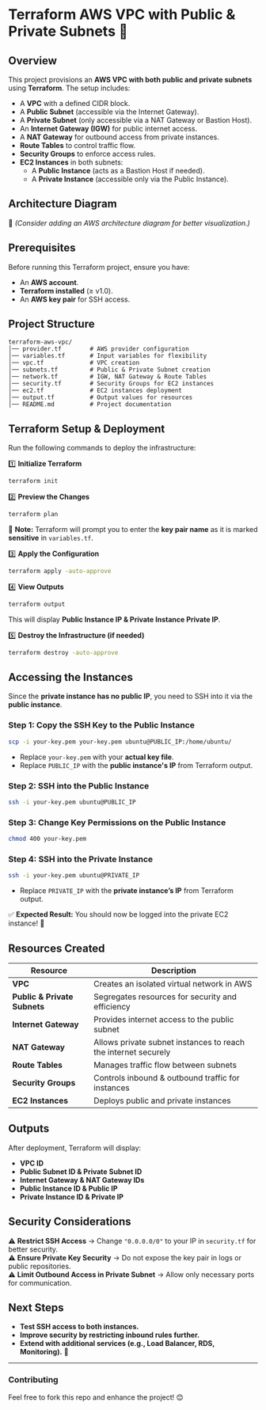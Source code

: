 # **Terraform AWS VPC with Public & Private Subnets** 🚀

## **Overview**
This project provisions an **AWS VPC with both public and private subnets** using **Terraform**. The setup includes:
- A **VPC** with a defined CIDR block.
- A **Public Subnet** (accessible via the Internet Gateway).
- A **Private Subnet** (only accessible via a NAT Gateway or Bastion Host).
- An **Internet Gateway (IGW)** for public internet access.
- A **NAT Gateway** for outbound access from private instances.
- **Route Tables** to control traffic flow.
- **Security Groups** to enforce access rules.
- **EC2 Instances** in both subnets:
  - A **Public Instance** (acts as a Bastion Host if needed).
  - A **Private Instance** (accessible only via the Public Instance).

## **Architecture Diagram**
📌 *(Consider adding an AWS architecture diagram for better visualization.)*

## **Prerequisites**
Before running this Terraform project, ensure you have:
- An **AWS account**.
- **Terraform installed** (≥ v1.0).
- An **AWS key pair** for SSH access.

## **Project Structure**
```
terraform-aws-vpc/
│── provider.tf        # AWS provider configuration
│── variables.tf       # Input variables for flexibility
│── vpc.tf             # VPC creation
│── subnets.tf         # Public & Private Subnet creation
│── network.tf         # IGW, NAT Gateway & Route Tables
│── security.tf        # Security Groups for EC2 instances
│── ec2.tf             # EC2 instances deployment
│── output.tf          # Output values for resources
│── README.md          # Project documentation
```

## **Terraform Setup & Deployment**
Run the following commands to deploy the infrastructure:

1️⃣ **Initialize Terraform**
```sh
terraform init
```

2️⃣ **Preview the Changes**
```sh
terraform plan
```
📌 **Note:** Terraform will prompt you to enter the **key pair name** as it is marked **sensitive** in `variables.tf`.

3️⃣ **Apply the Configuration**
```sh
terraform apply -auto-approve
```

4️⃣ **View Outputs**
```sh
terraform output
```
This will display **Public Instance IP & Private Instance Private IP**.

5️⃣ **Destroy the Infrastructure (if needed)**
```sh
terraform destroy -auto-approve
```

## **Accessing the Instances**
Since the **private instance has no public IP**, you need to SSH into it via the **public instance**.

### **Step 1: Copy the SSH Key to the Public Instance**
```sh
scp -i your-key.pem your-key.pem ubuntu@PUBLIC_IP:/home/ubuntu/
```
- Replace `your-key.pem` with your **actual key file**.
- Replace `PUBLIC_IP` with the **public instance's IP** from Terraform output.

### **Step 2: SSH into the Public Instance**
```sh
ssh -i your-key.pem ubuntu@PUBLIC_IP
```

### **Step 3: Change Key Permissions on the Public Instance**
```sh
chmod 400 your-key.pem
```

### **Step 4: SSH into the Private Instance**
```sh
ssh -i your-key.pem ubuntu@PRIVATE_IP
```
- Replace `PRIVATE_IP` with the **private instance’s IP** from Terraform output.

✅ **Expected Result:** You should now be logged into the private EC2 instance! 🎉

## **Resources Created**
| Resource         | Description |
|-----------------|-------------|
| **VPC** | Creates an isolated virtual network in AWS |
| **Public & Private Subnets** | Segregates resources for security and efficiency |
| **Internet Gateway** | Provides internet access to the public subnet |
| **NAT Gateway** | Allows private subnet instances to reach the internet securely |
| **Route Tables** | Manages traffic flow between subnets |
| **Security Groups** | Controls inbound & outbound traffic for instances |
| **EC2 Instances** | Deploys public and private instances |

## **Outputs**
After deployment, Terraform will display:
- **VPC ID**
- **Public Subnet ID & Private Subnet ID**
- **Internet Gateway & NAT Gateway IDs**
- **Public Instance ID & Public IP**
- **Private Instance ID & Private IP**

## **Security Considerations**
⚠ **Restrict SSH Access** → Change `"0.0.0.0/0"` to your IP in `security.tf` for better security.  
⚠ **Ensure Private Key Security** → Do not expose the key pair in logs or public repositories.  
⚠ **Limit Outbound Access in Private Subnet** → Allow only necessary ports for communication.  

## **Next Steps**
- **Test SSH access to both instances.**
- **Improve security by restricting inbound rules further.**
- **Extend with additional services (e.g., Load Balancer, RDS, Monitoring).** 🚀

---

### **Contributing**
Feel free to fork this repo and enhance the project! 😊
